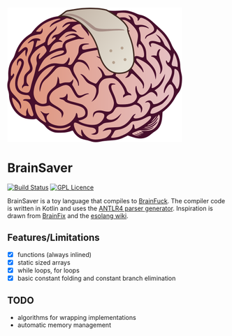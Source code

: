 
![BrainSaver Logo](https://github.com/ylegall/BrainSaver/blob/master/logo.png)

# BrainSaver
[![Build Status](https://travis-ci.org/ylegall/BrainSaver.svg?branch=master)](https://travis-ci.org/ylegall/BrainSaver)
[![GPL Licence](https://badges.frapsoft.com/os/gpl/gpl.svg?v=103)](https://opensource.org/licenses/GPL-3.0/)

BrainSaver is a toy language that compiles to [BrainFuck](https://en.wikipedia.org/wiki/Brainfuck).
The compiler code is written in Kotlin and uses the [ANTLR4 parser generator](http://www.antlr.org/).
Inspiration is drawn from
[BrainFix](https://www.codeproject.com/Articles/558979/BrainFix-the-language-that-translates-to-fluent-Br) and the
[esolang wiki](https://esolangs.org/wiki/Brainfuck_algorithms).

## Features/Limitations
- [x] functions (always inlined)
- [x] static sized arrays
- [x] while loops, for loops
- [x] basic constant folding and constant branch elimination

## TODO
* algorithms for wrapping implementations
* automatic memory management
